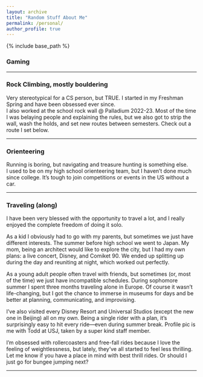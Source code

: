 ```yaml
---
layout: archive
title: "Random Stuff About Me"
permalink: /personal/
author_profile: true
---
```


{% include base_path %}

### Gaming


---

### Rock Climbing, mostly bouldering
Very stereotypical for a CS person, but TRUE. I started in my Freshman Spring and have been obsessed ever since.<br>
I also worked at the school rock wall @ Palladium 2022-23. Most of the time I was belaying people and explaining the rules, but we also got to strip the wall, wash the holds, and set new routes between semesters. Check out a route I set below.

---

### Orienteering
Running is boring, but navigating and treasure hunting is something else.<br>
I used to be on my high school orienteering team, but I haven’t done much since college. It’s tough to join competitions or events in the US without a car.

---

### Traveling (along)
I have been very blessed with the opportunity to travel a lot, and I really enjoyed the complete freedom of doing it solo. 

As a kid I obviously had to go with my parents, but sometimes we just have different interests. The summer before high school we went to Japan. My mom, being an architect would like to explore the city, but I had my own plans: a live concert, Disney, and Comiket 90. We ended up splitting up during the day and reuniting at night, which worked out perfectly.

As a young adult people often travel with friends, but sometimes (or, most of the time) we just have incompatible schedules. During sophomore summer I spent three months traveling alone in Europe. Of course it wasn’t life-changing, but I got the chance to immerse in museums for days and be better at planning, communicating, and improvising. 

I’ve also visited every Disney Resort and Universal Studios (except the new one in Beijing) all on my own. Being a single rider with a plan, it’s surprisingly easy to hit every ride—even during summer break. Profile pic is me with Todd at USJ, taken by a super kind staff member.

I’m obsessed with rollercoasters and free-fall rides because I love the feeling of weightlessness, but lately, they’ve all started to feel less thrilling. Let me know if you have a place in mind with best thrill rides. Or should I just go for bungee jumping next?

---



